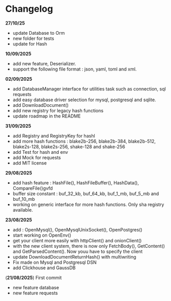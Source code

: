 # Changelog


**27/10/25**
- update Database to Orm
- new folder for tests
- update for Hash

**10/09/2025**
- add new feature, Deserializer.
- support the following file format : json, yaml, toml and xml. 

**02/09/2025**
- add DatabaseManager interface for utilities task such as connection, sql requests
- add easy database driver selection for mysql, postgresql and sqlite.
- add DownloadDocument()
- add new registry for legacy hash functions
- update roadmap in the README

**31/09/2025**
- add Registry and RegistryKey for hashl
- add more hash functions : blake2b-256, blake2b-384, blake2b-512, blake2s-128, blake2s-256, shake-128 and shake-256
- add Test for hash and env
- add Mock for requests
- add MIT license

**29/08/2025**
- add hash feature : HashFile(), HashFileBuffer(), HashData(), CompareFile()gvfd
- buffer size constant : buf_32_kb, buf_64_kb, buf_1_mb, buf_5_mb and buf_10_mb
- working on generic interface for more hash functions. Only sha registry available.

**23/08/2025**
- add : OpenMysql(), OpenMysqlUnixSocket(), OpenPostgres()
- start working on OpenEnv()
- get your client more easily with httpClient() and onionClient()
- with the new client system, there is now only FetchBody(), GetContent() and GetParsedContent(). Now youu have to specify the client
- update DownloadDocumentReturnHash() with multiwriting 
- Fix made on Mysql and Postgresql DSN  
- add Clickhouse and GaussDB

(**21/08/2025**) First commit
- new feature database
- new feature requests 
